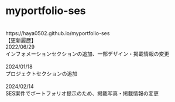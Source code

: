 # myportfolio-ses
<br>
https://haya0502.github.io/myportfolio-ses
<br>
【更新履歴】<br>
2022/06/29<br>
インフォメーションセクションの追加、一部デザイン・掲載情報の変更<br>
<br>
2024/01/18<br>
プロジェクトセクションの追加<br>
<br>
2024/02/14<br>
SES案件でポートフォリオ提示のため、掲載写真・掲載情報の変更
